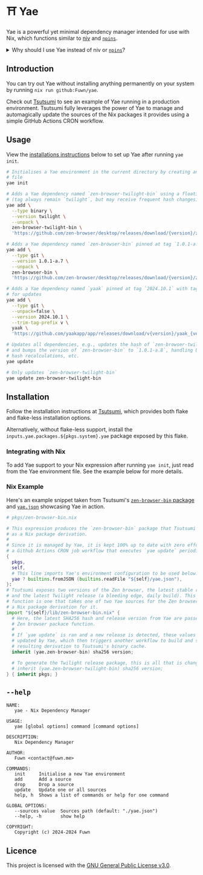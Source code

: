 # ⛩️ Yae

Yae is a powerful yet minimal dependency manager intended for use with Nix,
which functions similar to [niv](https://github.com/nmattia/niv/) and [`npins`](https://github.com/andir/npins/).

<details closed>
  <summary>Why should I use Yae instead of niv or <a href="https://github.com/andir/npins/"><code>npins</code></a>?</summary>

  1. No BS helper Nix expressions are needed by Yae. niv and `npins` spit out unnecessary and mostly complicated Nix expressions by default in the form of a file that you need to keep in sync with their mainline source. This requires additional upgrade commands from the CLI to maintain. A Yae environment is a single file and can be placed anywhere.
  2. Yae has a simple and coherent source tree. niv has a total of 10000 LOC, `npins` sits at almost 6000 LOC flat, and Yae stands at just shy of 1500 LOC when looking at all files. Yae's core source code itself sits at just 462 LOC, which is much, **much** smaller than that of niv and `npins`' core source trees. This is all to say that Yae implements everything needed to replace niv and `npins` in a much more efficient and concise codebase.
  3. Yae is simple by nature in design and usage philosophy.

     niv and `npins` are great, but are far too ~~overkill~~ overengineered for me and many other consumers. I say overengineered because I was able to write out Yae's initial implementation in just about thirty-minutes to an hour, and it was already complete enough for me to replace niv or `npins` in all of my production workflows. If you need some niche feature that niv or `npins` have, use them, but if not, Yae is here for you.
</details>

## Introduction

You can try out Yae without installing anything permanently on your system by running
`nix run github:Fuwn/yae`.

Check out [Tsutsumi](https://github.com/Fuwn/tsutsumi) to see an example of Yae running
in a production environment. Tsutsumi fully leverages the power of Yae to manage
and automagically update the sources of the Nix packages it provides using a simple
GitHub Actions CRON workflow.

## Usage

View the [installations instructions](#installation) below to set up Yae after
running `yae init`.

```sh
# Initialises a Yae environment in the current directory by creating an empty `yae.json`
# file
yae init

# Adds a Yae dependency named `zen-browser-twilight-bin` using a floating tag
# (tag always remain `twilight`, but may receive frequent hash changes)
yae add \
  --type binary \
  --version twilight \
  --unpack \
  zen-browser-twilight-bin \
  'https://github.com/zen-browser/desktop/releases/download/{version}/zen.linux-specific.tar.bz2'

# Adds a Yae dependency named `zen-browser-bin` pinned at tag `1.0.1-a.7`
yae add \
  --type git \
  --version 1.0.1-a.7 \
  --unpack \
  zen-browser-bin \
  'https://github.com/zen-browser/desktop/releases/download/{version}/zen.linux-specific.tar.bz2'

# Adds a Yae dependency named `yaak` pinned at tag `2024.10.1` with tag trimming
# for updates
yae add \
  --type git \
  --unpack=false \
  --version 2024.10.1 \
  --trim-tag-prefix v \
  yaak \
  'https://github.com/yaakapp/app/releases/download/v{version}/yaak_{version}_amd64.AppImage.tar.gz'

# Updates all dependencies, e.g., updates the hash of `zen-browser-twilight-bin`
# and bumps the version of `zen-browser-bin` to `1.0.1-a.8`, handling URL and
# hash recalculations, etc.
yae update

# Only updates `zen-browser-twilight-bin`
yae update zen-browser-twilight-bin
```

## Installation

Follow the installation instructions at [Tsutsumi](https://github.com/Fuwn/tsutsumi),
which provides both flake and flake-less installation options.

Alternatively, without flake-less support, install the
`inputs.yae.packages.${pkgs.system}.yae` package exposed by this flake.

### Integrating with Nix

To add Yae support to your Nix expression after running `yae init`, just read
from the Yae environment file. See the example below for more details.

### Nix Example

Here's an example snippet taken from Tsutsumi's [`zen-browser-bin` package](https://github.com/Fuwn/tsutsumi/blob/main/pkgs/zen-browser-bin.nix)
and [`yae.json`](https://github.com/Fuwn/tsutsumi/blob/main/yae.json#L59-L67)
showcasing Yae in action.

```nix
# pkgs/zen-browser-bin.nix

# This expression produces the `zen-browser-bin` package that Tsutsumi exposes
# as a Nix package derivation.
#
# Since it is managed by Yae, it is kept 100% up to date with zero effort through
# a Github Actions CRON job workflow that executes `yae update` periodically.
{
  pkgs,
  self,
  # This line imports Yae's environment configuration to be used below.
  yae ? builtins.fromJSON (builtins.readFile "${self}/yae.json"),
}:
# Tsutsumi exposes two versions of the Zen browser, the latest stable release
# and the latest Twilight release (a bleeding edge, daily build). This library
# function is one that takes one of two Yae sources for the Zen browser, and produces
# a Nix package derivation for it.
import "${self}/lib/zen-browser-bin.nix" {
  # Here, the latest SHA256 hash and release version from Yae are passed to Tsutsumi's
  # Zen browser packace function.
  #
  # If `yae update` is ran and a new release is detected, these values are
  # updated by Yae, which then triggers another workflow to build and send the
  # resulting derivation to Tsutsumi's binary cache.
  inherit (yae.zen-browser-bin) sha256 version;

  # To generate the Twilight release package, this is all that is changed.
  # inherit (yae.zen-browser-twilight-bin) sha256 version;
} { inherit pkgs; }
```

## `--help`

```text
NAME:
   yae - Nix Dependency Manager

USAGE:
   yae [global options] command [command options]

DESCRIPTION:
   Nix Dependency Manager

AUTHOR:
   Fuwn <contact@fuwn.me>

COMMANDS:
   init     Initialise a new Yae environment
   add      Add a source
   drop     Drop a source
   update   Update one or all sources
   help, h  Shows a list of commands or help for one command

GLOBAL OPTIONS:
   --sources value  Sources path (default: "./yae.json")
   --help, -h       show help

COPYRIGHT:
   Copyright (c) 2024-2024 Fuwn
```

## Licence

This project is licensed with the [GNU General Public License v3.0](./LICENSE.txt).
